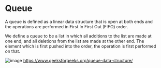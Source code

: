 # Queue

A queue is defined as a linear data structure that is open at both ends and the operations are performed in First In First Out (FIFO) order.

We define a queue to be a list in which all additions to the list are made at one end, and all deletions from the list are made at the other end.  The element which is first pushed into the order, the operation is first performed on that.

![image](https://user-images.githubusercontent.com/96929412/195967596-045951d7-e2c3-4691-8cb8-32fb5e0c05db.png)
https://www.geeksforgeeks.org/queue-data-structure/
